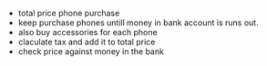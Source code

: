 - total price phone purchase
- keep purchase phones untill money in bank account is runs out.
- also buy accessories for each phone
- claculate tax and add it to total price
- check price against money in the bank
